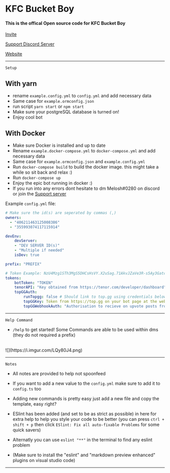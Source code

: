 # KFC Bucket Boy
#### This is the offical Open source code for KFC Bucket Boy

[Invite](https://invite.bucketbot.dev) <br />

[Support Discord Server](https://support.bucketbot.dev)<br />

[Website](https://bucketbot.dev)<br />

---

```
Setup
```

## With yarn
- rename `example.config.yml` to `config.yml` and add necessary data
- Same case for `example.ormconfig.json`
- run script `yarn start` or `npm start`
- Make sure your postgreSQL database is turned on!
- Enjoy cool bot

## With Docker

- Make sure Docker is installed and up to date
- Rename `example.docker-compose.yml` to `docker-compose.yml` and add necessary data
- Same case for `example.ormconfig.json` and `example.config.yml`
- Run `docker-compose build` to build the docker image. this might take a while so sit back and relax :)
- Run `docker-compose up`
- Enjoy the epic bot running in docker :)
- If you run into any errors dont hesitate to dm Melosh#0280 on discord or join the [Support server](https://support.bucketbot.dev)

Example `config.yml` file:
```yml
# Make sure the id(s) are seperated by commas (,)
owners: 
  - "406211463125008386"
  - "355993074117115914"

devEnv:
    devServer: 
    - "DEV SERVER ID(s)"
    - "Multiple if needed"
    isDev: true

prefix: "PREFIX"

# Token Example: NzU4Mzg1STh3MgS5DHCsHsVY.X2uSag.71AkvJZaVe3R-s5Ay3GatchEdGe
tokens:
    botToken: "TOKEN"
    tenorAPI: "Key obtained from https://tenor.com/developer/dashboard"
    topGGAuth: 
        runTopgg: false # Should link to top.gg using credentials below?
        topGGKey: Token from https://top.gg on your bot page at the webhooks, Leave Blank you dont have a key
        topGGWebhookAuth: "Authorisation to recieve on upvote posts from top.gg"

```


---

```
Help Command
```

- `/help` to get started!
Some Commands are able to be used within dms (they do not required a prefix)
<br />
![](https://i.imgur.com/LQy80J4.png)

---

```
Notes
```
- All notes are provided to help not spoonfeed
- If you want to add a new value to the `config.yml` make sure to add it to `config.ts` too
- Adding new commands is pretty easy just add a new file and copy the template, easy right?
- ESlint has been added (and set to be as strict as possible) in here for extra help to help you style your code to be better (you can press `ctrl + shift + p` then click `ESlint: Fix all auto-fixable Problems` for some quick savers)
- Alternatly you can use `eslint "**"` in the terminal to find any eslint problem 

- (Make sure to install the "eslint" and "markdown preview enhanced" plugins on visual studio code)
---
